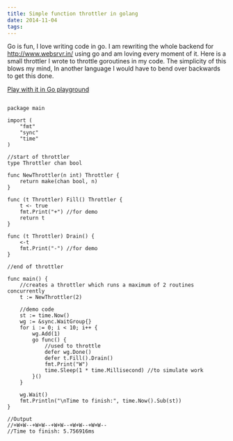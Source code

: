 ```yaml
---
title: Simple function throttler in golang
date: 2014-11-04
tags:
---
```


Go is fun, I love writing code in go. I am rewriting the whole backend for
http://www.websrvr.in/ using go and am loving every moment of it. Here is a
small throttler I wrote to throttle goroutines in my code. The simplicity of
this blows my mind, In another language I would have to bend over backwards to
get this done.


[Play with it in Go playground](http://play.golang.org/p/WjtUP59Xps)
~~~golang

package main

import (
	"fmt"
	"sync"
	"time"
)

//start of throttler
type Throttler chan bool

func NewThrottler(n int) Throttler {
	return make(chan bool, n)
}

func (t Throttler) Fill() Throttler {
	t <- true
	fmt.Print("+") //for demo
	return t
}

func (t Throttler) Drain() {
	<-t
	fmt.Print("-") //for demo
}

//end of throttler

func main() {
	//creates a throttler which runs a maximum of 2 routines concurrently
	t := NewThrottler(2)

	//demo code
	st := time.Now()
	wg := &sync.WaitGroup{}
	for i := 0; i < 10; i++ {
		wg.Add(1)
		go func() {
			//used to throttle
			defer wg.Done()
			defer t.Fill().Drain()
			fmt.Print("W")
			time.Sleep(1 * time.Millisecond) //to simulate work
		}()
	}

	wg.Wait()
	fmt.Println("\nTime to finish:", time.Now().Sub(st))
}

//Output
//+W+W--+W+W--+W+W--+W+W--+W+W--
//Time to finish: 5.756916ms

~~~
